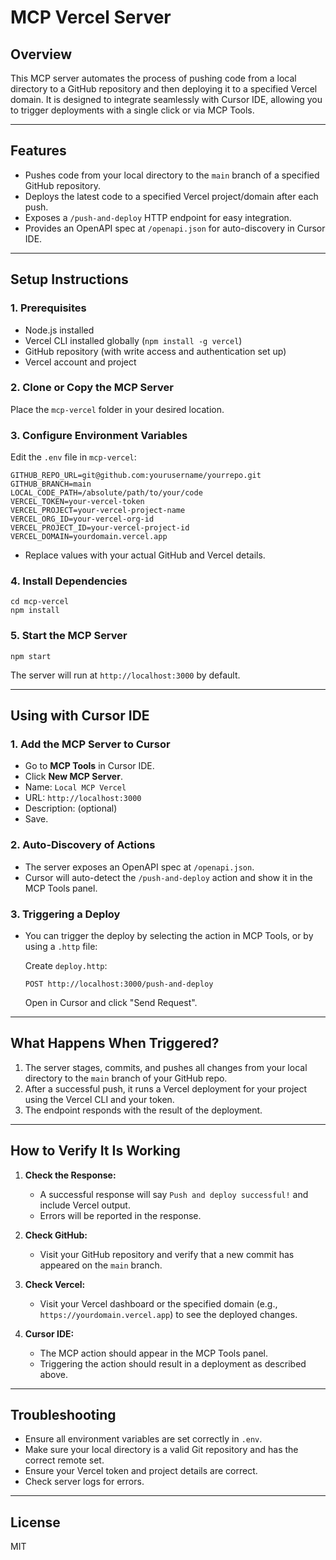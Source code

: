 # MCP Vercel Server

## Overview
This MCP server automates the process of pushing code from a local directory to a GitHub repository and then deploying it to a specified Vercel domain. It is designed to integrate seamlessly with Cursor IDE, allowing you to trigger deployments with a single click or via MCP Tools.

---

## Features
- Pushes code from your local directory to the `main` branch of a specified GitHub repository.
- Deploys the latest code to a specified Vercel project/domain after each push.
- Exposes a `/push-and-deploy` HTTP endpoint for easy integration.
- Provides an OpenAPI spec at `/openapi.json` for auto-discovery in Cursor IDE.

---

## Setup Instructions

### 1. Prerequisites
- Node.js installed
- Vercel CLI installed globally (`npm install -g vercel`)
- GitHub repository (with write access and authentication set up)
- Vercel account and project

### 2. Clone or Copy the MCP Server
Place the `mcp-vercel` folder in your desired location.

### 3. Configure Environment Variables
Edit the `.env` file in `mcp-vercel`:

```
GITHUB_REPO_URL=git@github.com:yourusername/yourrepo.git
GITHUB_BRANCH=main
LOCAL_CODE_PATH=/absolute/path/to/your/code
VERCEL_TOKEN=your-vercel-token
VERCEL_PROJECT=your-vercel-project-name
VERCEL_ORG_ID=your-vercel-org-id
VERCEL_PROJECT_ID=your-vercel-project-id
VERCEL_DOMAIN=yourdomain.vercel.app
```

- Replace values with your actual GitHub and Vercel details.

### 4. Install Dependencies
```
cd mcp-vercel
npm install
```

### 5. Start the MCP Server
```
npm start
```
The server will run at `http://localhost:3000` by default.

---

## Using with Cursor IDE

### 1. Add the MCP Server to Cursor
- Go to **MCP Tools** in Cursor IDE.
- Click **New MCP Server**.
- Name: `Local MCP Vercel`
- URL: `http://localhost:3000`
- Description: (optional)
- Save.

### 2. Auto-Discovery of Actions
- The server exposes an OpenAPI spec at `/openapi.json`.
- Cursor will auto-detect the `/push-and-deploy` action and show it in the MCP Tools panel.

### 3. Triggering a Deploy
- You can trigger the deploy by selecting the action in MCP Tools, or by using a `.http` file:

  Create `deploy.http`:
  ```http
  POST http://localhost:3000/push-and-deploy
  ```
  Open in Cursor and click "Send Request".

---

## What Happens When Triggered?
1. The server stages, commits, and pushes all changes from your local directory to the `main` branch of your GitHub repo.
2. After a successful push, it runs a Vercel deployment for your project using the Vercel CLI and your token.
3. The endpoint responds with the result of the deployment.

---

## How to Verify It Is Working

1. **Check the Response:**
   - A successful response will say `Push and deploy successful!` and include Vercel output.
   - Errors will be reported in the response.

2. **Check GitHub:**
   - Visit your GitHub repository and verify that a new commit has appeared on the `main` branch.

3. **Check Vercel:**
   - Visit your Vercel dashboard or the specified domain (e.g., `https://yourdomain.vercel.app`) to see the deployed changes.

4. **Cursor IDE:**
   - The MCP action should appear in the MCP Tools panel.
   - Triggering the action should result in a deployment as described above.

---

## Troubleshooting
- Ensure all environment variables are set correctly in `.env`.
- Make sure your local directory is a valid Git repository and has the correct remote set.
- Ensure your Vercel token and project details are correct.
- Check server logs for errors.

---

## License
MIT 